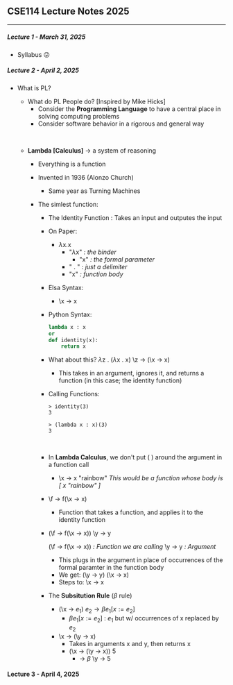 ## CSE114 Lecture Notes 2025
---
##### Lecture 1 - March 31, 2025
- Syllabus 😛 
$~$
##### Lecture 2 - April 2, 2025
- What is PL?
    - What do PL People do? [Inspired by Mike Hicks]
        - Consider the **Programming Language** to have a central place in solving computing problems
        - Consider software behavior in a rigorous and general way

    $~$

    - **Lambda [Calculus]** $\rightarrow$ a system of reasoning
        - Everything is a function
        - Invented in 1936 (Alonzo Church)
            - Same year as Turning Machines
    $~$
        - The simlest function:
            - The Identity Function : Takes an input and outputes the input
            $~$
            - On Paper:
                - $\lambda$x.x
                    - "$\lambda$x" *: the binder*
                        - "x" *: the formal parameter*
                    - " . " *: just a delimiter*
                    - "x" *: function body*
                    $~$
            - Elsa Syntax:
                - \x $\rightarrow$ x 
                $~$

            - Python Syntax:
                ```python
                lambda x : x
                or
                def identity(x):
                    return x
                ```
            
            - What about this?
            $\lambda$z . ($\lambda$x . x)
            \z $\rightarrow$ (\x $\rightarrow$ x)
                - This takes in an argument, ignores it, and returns a function (in this case; the identity function)
                $~$
            - Calling Functions:
                ~~~
                > identity(3)
                3
                ~~~
                ~~~
                > (lambda x : x)(3)
                3
                ~~~
            $~$

            - In **Lambda Calculus**, we don't put ( ) around the argument in a function call
                - \x $\rightarrow$ x "rainbow"
                *This would be a function whose body is [ x "rainbow" ]*
            $~$
            - \f $\rightarrow$ f(\x $\rightarrow$ x)
                - Function that takes a function, and applies it to the identity function
            $~$
            - (\f $\rightarrow$ f(\x $\rightarrow$ x)) \y $\rightarrow$ y
                
                (\f $\rightarrow$ f(\x $\rightarrow$ x)) *: Function we are calling*
                \y $\rightarrow$ y *: Argument*
                
                - This plugs in the argument in place of occurrences of the formal paramter in the function body
                - We get:
                (\y $\rightarrow$ y) (\x $\rightarrow$ x)
                - Steps to: \x $\rightarrow$ x
            $~$
            - The **Subsitution Rule** ($\beta$ rule)
                - (\x $\rightarrow$ $e_1$) $e_2 \rightarrow \beta e_1[x := e_2]$
                    - $\beta e_1[x := e_2]$ : $e_1$ but w/ occurrences of x replaced by $e_2$
                - \x $\rightarrow$ (\y $\rightarrow$ x)
                    - Takes in arguments x and y, then returns x
                    - (\x $\rightarrow$ (\y $\rightarrow$ x)) 5
                        - $\rightarrow$ $\beta$ \y $\rightarrow$ 5
   
#### Lecture 3 - April 4, 2025




